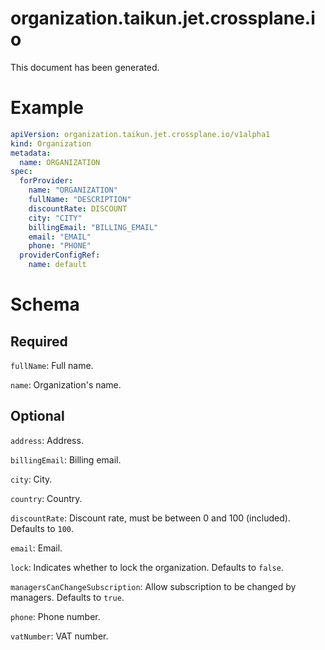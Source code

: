 
organization.taikun.jet.crossplane.io
=====================================


This document has been generated.
  

# Example


```yaml
apiVersion: organization.taikun.jet.crossplane.io/v1alpha1
kind: Organization
metadata:
  name: ORGANIZATION
spec:
  forProvider:
    name: "ORGANIZATION"
    fullName: "DESCRIPTION"
    discountRate: DISCOUNT
    city: "CITY"
    billingEmail: "BILLING_EMAIL"
    email: "EMAIL"
    phone: "PHONE"
  providerConfigRef:
    name: default

```  

# Schema
  

## Required
  
`fullName`: Full name.
  
`name`: Organization's name.
  

## Optional
  
`address`: Address.
  
`billingEmail`: Billing email.
  
`city`: City.
  
`country`: Country.
  
`discountRate`: Discount rate, must be between 0 and 100 (included). Defaults to `100`.
  
`email`: Email.
  
`lock`: Indicates whether to lock the organization. Defaults to `false`.
  
`managersCanChangeSubscription`: Allow subscription to be changed by managers. Defaults to `true`.
  
`phone`: Phone number.
  
`vatNumber`: VAT number.
  
